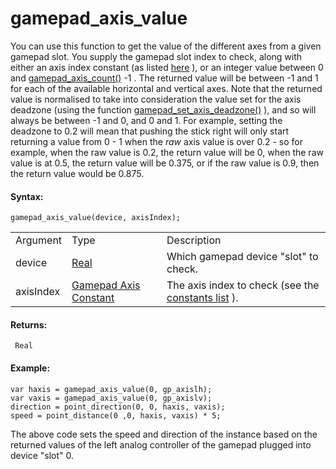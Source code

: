 # gamepad_axis_value

You can use this function to get the value of the different axes from a
given gamepad slot. You supply the gamepad slot index to check, along
with either an axis index constant (as listed [here](Gamepad_Input)
), or an integer value between 0 and
[gamepad_axis_count()](gamepad_axis_count) -1 . The returned value
will be between -1 and 1 for each of the available horizontal and
vertical axes. Note that the returned value is normalised to take into
consideration the value set for the axis deadzone (using the function
[gamepad_set_axis_deadzone()](gamepad_set_axis_deadzone) ), and so
will always be between -1 and 0, and 0 and 1. For example, setting the
deadzone to 0.2 will mean that pushing the stick right will only start
returning a value from 0 - 1 when the *raw* axis value is over 0.2 -
so for example, when the raw value is 0.2, the return value will be 0,
when the raw value is at 0.5, the return value will be 0.375, or if the
raw value is 0.9, then the return value would be 0.875.

#### Syntax:

``` gml
gamepad_axis_value(device, axisIndex);
```

|           |                                                                                                                            |                                                                         |
|-----------|----------------------------------------------------------------------------------------------------------------------------|-------------------------------------------------------------------------|
| Argument  | Type                                                                                                                       | Description                                                             |
| device    |  [Real](../../../../../GameMaker_Language/GML_Overview/Data_Types)                                                     | Which gamepad device "slot" to check.                                   |
| axisIndex |  [Gamepad Axis Constant](../../../../../GameMaker_Language/GML_Reference/Game_Input/GamePad_Input/gamepad_axis_value)  | The axis index to check (see the [constants list](Gamepad_Input) ). |

#### Returns:

``` gml
 Real
```

#### Example:

``` gml
var haxis = gamepad_axis_value(0, gp_axislh);
var vaxis = gamepad_axis_value(0, gp_axislv);
direction = point_direction(0, 0, haxis, vaxis);
speed = point_distance(0 ,0, haxis, vaxis) * 5;
```

The above code sets the speed and direction of the instance based on the
returned values of the left analog controller of the gamepad plugged
into device "slot" 0.
